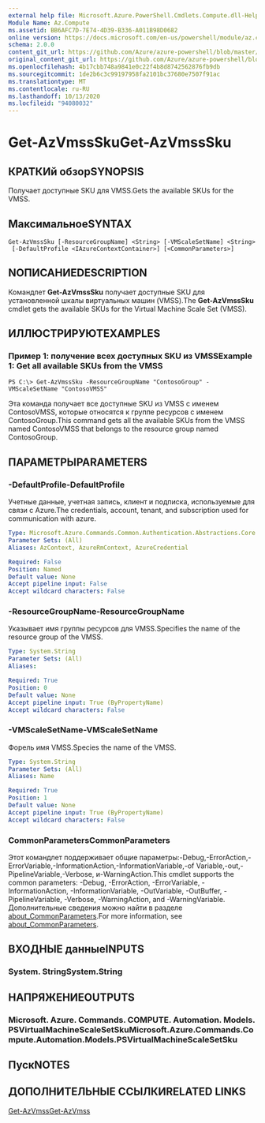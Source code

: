 ```yaml
---
external help file: Microsoft.Azure.PowerShell.Cmdlets.Compute.dll-Help.xml
Module Name: Az.Compute
ms.assetid: BB6AFC7D-7E74-4D39-B336-A011B98D0682
online version: https://docs.microsoft.com/en-us/powershell/module/az.compute/get-azvmsssku
schema: 2.0.0
content_git_url: https://github.com/Azure/azure-powershell/blob/master/src/Compute/Compute/help/Get-AzVmssSku.md
original_content_git_url: https://github.com/Azure/azure-powershell/blob/master/src/Compute/Compute/help/Get-AzVmssSku.md
ms.openlocfilehash: 4b17cbb748a9841e0c22f4b8d8742562876fb9db
ms.sourcegitcommit: 1de2b6c3c99197958fa2101bc37680e7507f91ac
ms.translationtype: MT
ms.contentlocale: ru-RU
ms.lasthandoff: 10/13/2020
ms.locfileid: "94080032"
---
```

# <span data-ttu-id="f3c2e-101">Get-AzVmssSku</span><span class="sxs-lookup"><span data-stu-id="f3c2e-101">Get-AzVmssSku</span></span>

## <span data-ttu-id="f3c2e-102">КРАТКИй обзор</span><span class="sxs-lookup"><span data-stu-id="f3c2e-102">SYNOPSIS</span></span>
<span data-ttu-id="f3c2e-103">Получает доступные SKU для VMSS.</span><span class="sxs-lookup"><span data-stu-id="f3c2e-103">Gets the available SKUs for the VMSS.</span></span>

## <span data-ttu-id="f3c2e-104">Максимальное</span><span class="sxs-lookup"><span data-stu-id="f3c2e-104">SYNTAX</span></span>

```
Get-AzVmssSku [-ResourceGroupName] <String> [-VMScaleSetName] <String>
 [-DefaultProfile <IAzureContextContainer>] [<CommonParameters>]
```

## <span data-ttu-id="f3c2e-105">NОПИСАНИЕ</span><span class="sxs-lookup"><span data-stu-id="f3c2e-105">DESCRIPTION</span></span>
<span data-ttu-id="f3c2e-106">Командлет **Get-AzVmssSku** получает доступные SKU для установленной шкалы виртуальных машин (VMSS).</span><span class="sxs-lookup"><span data-stu-id="f3c2e-106">The **Get-AzVmssSku** cmdlet gets the available SKUs for the Virtual Machine Scale Set (VMSS).</span></span>

## <span data-ttu-id="f3c2e-107">ИЛЛЮСТРИРУЮТ</span><span class="sxs-lookup"><span data-stu-id="f3c2e-107">EXAMPLES</span></span>

### <span data-ttu-id="f3c2e-108">Пример 1: получение всех доступных SKU из VMSS</span><span class="sxs-lookup"><span data-stu-id="f3c2e-108">Example 1: Get all available SKUs from the VMSS</span></span>
```
PS C:\> Get-AzVmssSku -ResourceGroupName "ContosoGroup" -VMScaleSetName "ContosoVMSS"
```

<span data-ttu-id="f3c2e-109">Эта команда получает все доступные SKU из VMSS с именем ContosoVMSS, которые относятся к группе ресурсов с именем ContosoGroup.</span><span class="sxs-lookup"><span data-stu-id="f3c2e-109">This command gets all the available SKUs from the VMSS named ContosoVMSS that belongs to the resource group named ContosoGroup.</span></span>

## <span data-ttu-id="f3c2e-110">ПАРАМЕТРЫ</span><span class="sxs-lookup"><span data-stu-id="f3c2e-110">PARAMETERS</span></span>

### <span data-ttu-id="f3c2e-111">-DefaultProfile</span><span class="sxs-lookup"><span data-stu-id="f3c2e-111">-DefaultProfile</span></span>
<span data-ttu-id="f3c2e-112">Учетные данные, учетная запись, клиент и подписка, используемые для связи с Azure.</span><span class="sxs-lookup"><span data-stu-id="f3c2e-112">The credentials, account, tenant, and subscription used for communication with azure.</span></span>

```yaml
Type: Microsoft.Azure.Commands.Common.Authentication.Abstractions.Core.IAzureContextContainer
Parameter Sets: (All)
Aliases: AzContext, AzureRmContext, AzureCredential

Required: False
Position: Named
Default value: None
Accept pipeline input: False
Accept wildcard characters: False
```

### <span data-ttu-id="f3c2e-113">-ResourceGroupName</span><span class="sxs-lookup"><span data-stu-id="f3c2e-113">-ResourceGroupName</span></span>
<span data-ttu-id="f3c2e-114">Указывает имя группы ресурсов для VMSS.</span><span class="sxs-lookup"><span data-stu-id="f3c2e-114">Specifies the name of the resource group of the VMSS.</span></span>

```yaml
Type: System.String
Parameter Sets: (All)
Aliases:

Required: True
Position: 0
Default value: None
Accept pipeline input: True (ByPropertyName)
Accept wildcard characters: False
```

### <span data-ttu-id="f3c2e-115">-VMScaleSetName</span><span class="sxs-lookup"><span data-stu-id="f3c2e-115">-VMScaleSetName</span></span>
<span data-ttu-id="f3c2e-116">Форель имя VMSS.</span><span class="sxs-lookup"><span data-stu-id="f3c2e-116">Species the name of the VMSS.</span></span>

```yaml
Type: System.String
Parameter Sets: (All)
Aliases: Name

Required: True
Position: 1
Default value: None
Accept pipeline input: True (ByPropertyName)
Accept wildcard characters: False
```

### <span data-ttu-id="f3c2e-117">CommonParameters</span><span class="sxs-lookup"><span data-stu-id="f3c2e-117">CommonParameters</span></span>
<span data-ttu-id="f3c2e-118">Этот командлет поддерживает общие параметры:-Debug,-ErrorAction,-ErrorVariable,-InformationAction,-InformationVariable,-of Variable,-out,-PipelineVariable,-Verbose, и-WarningAction.</span><span class="sxs-lookup"><span data-stu-id="f3c2e-118">This cmdlet supports the common parameters: -Debug, -ErrorAction, -ErrorVariable, -InformationAction, -InformationVariable, -OutVariable, -OutBuffer, -PipelineVariable, -Verbose, -WarningAction, and -WarningVariable.</span></span> <span data-ttu-id="f3c2e-119">Дополнительные сведения можно найти в разделе [about_CommonParameters](http://go.microsoft.com/fwlink/?LinkID=113216).</span><span class="sxs-lookup"><span data-stu-id="f3c2e-119">For more information, see [about_CommonParameters](http://go.microsoft.com/fwlink/?LinkID=113216).</span></span>

## <span data-ttu-id="f3c2e-120">ВХОДНЫЕ данные</span><span class="sxs-lookup"><span data-stu-id="f3c2e-120">INPUTS</span></span>

### <span data-ttu-id="f3c2e-121">System. String</span><span class="sxs-lookup"><span data-stu-id="f3c2e-121">System.String</span></span>

## <span data-ttu-id="f3c2e-122">НАПРЯЖЕНИЕ</span><span class="sxs-lookup"><span data-stu-id="f3c2e-122">OUTPUTS</span></span>

### <span data-ttu-id="f3c2e-123">Microsoft. Azure. Commands. COMPUTE. Automation. Models. PSVirtualMachineScaleSetSku</span><span class="sxs-lookup"><span data-stu-id="f3c2e-123">Microsoft.Azure.Commands.Compute.Automation.Models.PSVirtualMachineScaleSetSku</span></span>

## <span data-ttu-id="f3c2e-124">Пуск</span><span class="sxs-lookup"><span data-stu-id="f3c2e-124">NOTES</span></span>

## <span data-ttu-id="f3c2e-125">ДОПОЛНИТЕЛЬНЫЕ ССЫЛКИ</span><span class="sxs-lookup"><span data-stu-id="f3c2e-125">RELATED LINKS</span></span>

[<span data-ttu-id="f3c2e-126">Get-AzVmss</span><span class="sxs-lookup"><span data-stu-id="f3c2e-126">Get-AzVmss</span></span>](./Get-AzVmss.md)


